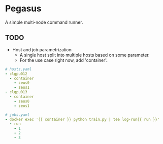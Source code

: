 # Pegasus

A simple multi-node command runner.

## TODO

- Host and job parametrization
  - A single host split into multiple hosts based on some parameter.
  - For the use case right now, add 'container'.

```yaml
# hosts.yaml
- clgpu012
  - container
    - zeus0
    - zeus1
- clgpu013
  - container
    - zeus0
    - zeus1
```

```yaml
# jobs.yaml
- docker exec '{{ container }} python train.py | tee log-run{{ run }}'
  - run
    - 1
    - 2
    - 3
```

